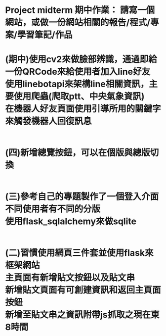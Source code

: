 # Project midterm 期中作業： 請寫一個網站，或做一份網站相關的報告/程式/專案/學習筆記/作品
<h1>
(期中)使用cv2來做臉部辨識，通過即給一份QRCode來給使用者加入line好友<br>
使用linebotapi來架構line相關資訊，主要使用爬蟲(爬取ptt、中央氣象資訊)<br>
在機器人好友頁面使用引導所用的關鍵字來觸發機器人回復訊息<br><br>

(四)新增總覽按鈕，可以在個版與總版切換<br><br>

(三)參考自己的專題製作了一個登入介面<br>
不同使用者有不同的分版<br>
使用flask_sqlalchemy來做sqlite<br><br>

(二)習慣使用網頁三件套並使用flask來框架網站<br>
主頁面有新增貼文按鈕以及貼文串<br>
新增貼文頁面有可創建資訊和返回主頁面按鈕<br>
新增至貼文串之資訊附帶js抓取之現在東8時間